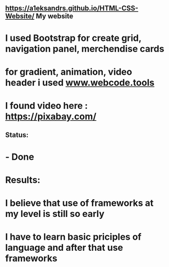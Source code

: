 ## https://a1eksandrs.github.io/HTML-CSS-Website/ My website

# I used Bootstrap for create grid, navigation panel, merchendise cards

# for gradient, animation, video header i used www.webcode.tools

# I found video here : https://pixabay.com/

## Status:
# - Done

# Results:
# I believe that use of frameworks at my level is still so early
# I have to learn basic  priciples of language and after that use frameworks